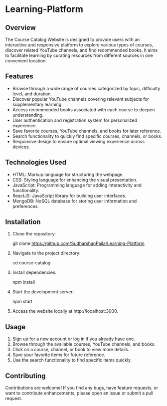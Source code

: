 # Learning-Platform
## Overview
The Course Catalog Website is designed to provide users with an interactive and responsive platform to explore various types of courses, discover related YouTube channels, and find recommended books. It aims to facilitate learning by curating resources from different sources in one convenient location.

## Features
- Browse through a wide range of courses categorized by topic, difficulty level, and duration.
- Discover popular YouTube channels covering relevant subjects for supplementary learning.
- Access recommended books associated with each course to deepen understanding.
- User authentication and registration system for personalized experience.
- Save favorite courses, YouTube channels, and books for later reference.
- Search functionality to quickly find specific courses, channels, or books.
- Responsive design to ensure optimal viewing experience across devices.

## Technologies Used
- HTML: Markup language for structuring the webpage.
- CSS: Styling language for enhancing the visual presentation.
- JavaScript: Programming language for adding interactivity and functionality.
- ReactJS: JavaScript library for building user interfaces.
- MongoDB: NoSQL database for storing user information and preferences.

## Installation
1. Clone the repository:
   
   git clone https://github.com/SudharshanPaila/Learning-Platform
   
2. Navigate to the project directory:
   
   cd course-catalog
   
3. Install dependencies:
   
   npm install
   
4. Start the development server:
   
   npm start
   
5. Access the website locally at http://localhost:3000.

## Usage
1. Sign up for a new account or log in if you already have one.
2. Browse through the available courses, YouTube channels, and books.
3. Click on a course, channel, or book to view more details.
4. Save your favorite items for future reference.
5. Use the search functionality to find specific items quickly.

## Contributing
Contributions are welcome! If you find any bugs, have feature requests, or want to contribute enhancements, please open an issue or submit a pull request.
